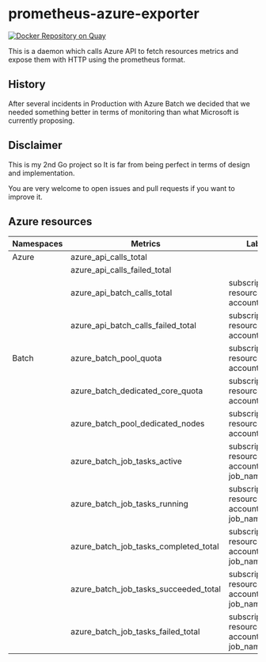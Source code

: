 prometheus-azure-exporter
=========================

[![Docker Repository on Quay](https://quay.io/repository/sylr/prometheus-azure-exporter/status "Docker Repository on Quay")](https://quay.io/repository/sylr/prometheus-azure-exporter)


This is a daemon which calls Azure API to fetch resources metrics and expose them
with HTTP using the prometheus format.

History
-------

After several incidents in Production with Azure Batch we decided that we needed something better
in terms of monitoring than what Microsoft is currently proposing.

Disclaimer
----------

This is my 2nd Go project so It is far from being perfect in terms of design and implementation.

You are very welcome to open issues and pull requests if you want to improve it.

Azure resources
---------------

| Namespaces              | Metrics                                | Labels
|-------------------------|----------------------------------------|--------------------------------------------------------
| Azure                   | azure_api_calls_total                  |
|                         | azure_api_calls_failed_total           |
|                         | azure_api_batch_calls_total            | subscription, resource_group, account
|                         | azure_api_batch_calls_failed_total     | subscription, resource_group, account
| Batch                   | azure_batch_pool_quota                 | subscription, resource_group, account
|                         | azure_batch_dedicated_core_quota       | subscription, resource_group, account
|                         | azure_batch_pool_dedicated_nodes       | subscription, resource_group, account, pool
|                         | azure_batch_job_tasks_active           | subscription, resource_group, account, job_id, job_name
|                         | azure_batch_job_tasks_running          | subscription, resource_group, account, job_id, job_name
|                         | azure_batch_job_tasks_completed_total  | subscription, resource_group, account, job_id, job_name
|                         | azure_batch_job_tasks_succeeded_total  | subscription, resource_group, account, job_id, job_name
|                         | azure_batch_job_tasks_failed_total     | subscription, resource_group, account, job_id, job_name